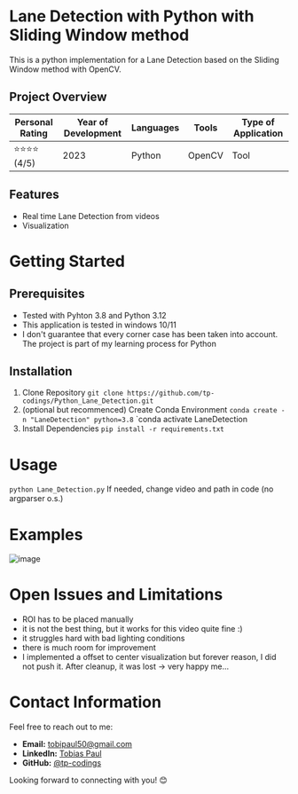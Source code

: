# Lane Detection with Python with Sliding Window method
This is a python implementation for a Lane Detection based on the Sliding Window method with OpenCV. 

## Project Overview

| Personal Rating | Year of Development | Languages | Tools | Type of Application |
| --- | --- | --- | --- | --- |
| ⭐️⭐️⭐️⭐️ (4/5) | 2023 | Python | OpenCV | Tool |

## Features
- Real time Lane Detection from videos
- Visualization

# Getting Started 
## Prerequisites
- Tested with Pyhton 3.8 and Python 3.12
- This application is tested in windows 10/11
- I don't guarantee that every corner case has been taken into account. The project is part of my learning process for Python

## Installation
1. Clone Repository
`git clone https://github.com/tp-codings/Python_Lane_Detection.git`
2. (optional but recommenced) Create Conda Environment
`conda create -n "LaneDetection" python=3.8`
`conda activate LaneDetection
3. Install Dependencies 
`pip install -r requirements.txt`

# Usage
`python Lane_Detection.py`
If needed, change video and path in code (no argparser o.s.)

# Examples
![image](https://github.com/tp-codings/Python_Lane_Detection/assets/118997294/b348a216-54d4-4d5b-9de0-eda25d0ec7b4)

# Open Issues and Limitations
- ROI has to be placed manually
- it is not the best thing, but it works for this video quite fine :)
- it struggles hard with bad lighting conditions
- there is much room for improvement
- I implemented a offset to center visualization but forever reason, I did not push it. After cleanup, it was lost -> very happy me...

# Contact Information

Feel free to reach out to me:

- **Email:** [tobipaul50@gmail.com](mailto:tobipaul50@gmail.com)
- **LinkedIn:** [Tobias Paul](https://www.linkedin.com/in/tobias-paul-657513276/)
- **GitHub:** [@tp-codings](https://github.com/tp-codings)

Looking forward to connecting with you! 😊
